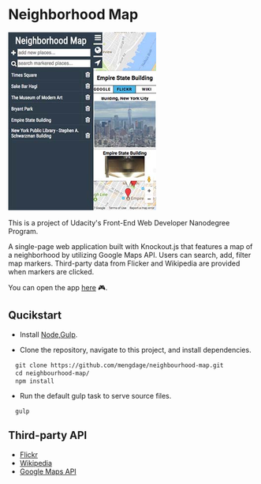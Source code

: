 # Neighborhood Map

![NeighborhoodMap](wiki/images/NeighborhoodMap.jpg)

This is a project of Udacity's Front-End Web Developer Nanodegree Program.

A single-page web application built with Knockout.js that features a map of a neighborhood by utilizing Google Maps API. Users can search, add, filter map markers. Third-party data from Flicker and Wikipedia are provided when markers are clicked.

You can open the app [here](https://mengdage.github.io/neighbourhood-map/) :video_game:.

## Qucikstart

- Install [Node](https://nodejs.org/en/),[Gulp](http://gulpjs.com/).

- Clone the repository, navigate to this project, and install dependencies.

```
  git clone https://github.com/mengdage/neighbourhood-map.git
  cd neighbourhood-map/
  npm install
```

- Run the default gulp task to serve source files.

```
  gulp
```

## Third-party API
- [Flickr](https://www.flickr.com)
- [Wikipedia](https://www.wikipedia.org)
- [Google Maps API](https://developers.google.com/maps)
